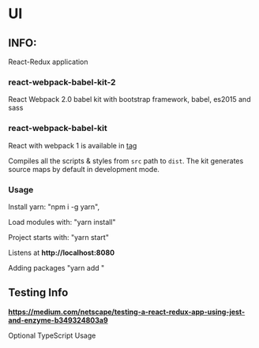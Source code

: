 # UI

## INFO:

React-Redux application

### react-webpack-babel-kit-2
React Webpack 2.0 babel kit with bootstrap framework, babel, es2015 and sass

### react-webpack-babel-kit
React with webpack 1 is available in [tag](https://github.com/srinisoundar/react-webpack-babel-kit/tree/1.0)

Compiles all the scripts & styles from `src` path to `dist`. The kit generates source maps by default in development mode.

### Usage

Install yarn: "npm i -g yarn",

Load modules with: "yarn install"

Project starts with: "yarn start"

Listens at **http://localhost:8080**


Adding packages "yarn add <package-name>"


## Testing Info

**https://medium.com/netscape/testing-a-react-redux-app-using-jest-and-enzyme-b349324803a9**


Optional TypeScript Usage